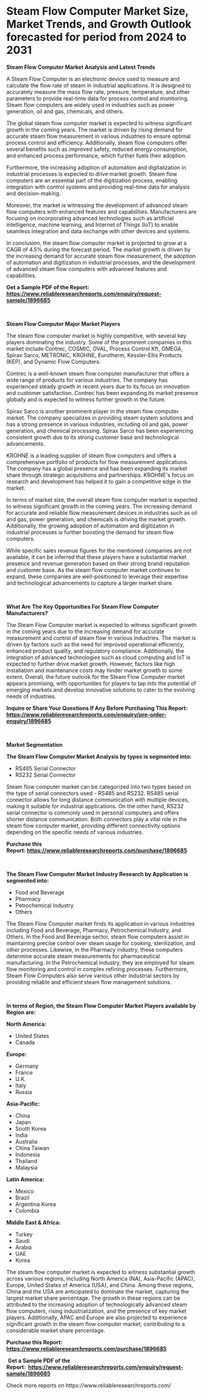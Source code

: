 <p><h1>Steam Flow Computer Market Size, Market Trends, and Growth Outlook forecasted for period from 2024 to 2031</h1></p><p><strong>Steam Flow Computer Market Analysis and Latest Trends</strong></p>
<p><p>A Steam Flow Computer is an electronic device used to measure and calculate the flow rate of steam in industrial applications. It is designed to accurately measure the mass flow rate, pressure, temperature, and other parameters to provide real-time data for process control and monitoring. Steam flow computers are widely used in industries such as power generation, oil and gas, chemicals, and others.</p><p>The global steam flow computer market is expected to witness significant growth in the coming years. The market is driven by rising demand for accurate steam flow measurement in various industries to ensure optimal process control and efficiency. Additionally, steam flow computers offer several benefits such as improved safety, reduced energy consumption, and enhanced process performance, which further fuels their adoption.</p><p>Furthermore, the increasing adoption of automation and digitalization in industrial processes is expected to drive market growth. Steam flow computers are an essential part of the digitization process, enabling integration with control systems and providing real-time data for analysis and decision-making.</p><p>Moreover, the market is witnessing the development of advanced steam flow computers with enhanced features and capabilities. Manufacturers are focusing on incorporating advanced technologies such as artificial intelligence, machine learning, and Internet of Things (IoT) to enable seamless integration and data exchange with other devices and systems.</p><p>In conclusion, the steam flow computer market is projected to grow at a CAGR of 4.5% during the forecast period. The market growth is driven by the increasing demand for accurate steam flow measurement, the adoption of automation and digitization in industrial processes, and the development of advanced steam flow computers with advanced features and capabilities.</p></p>
<p><strong>Get a Sample PDF of the Report:&nbsp; <a href="https://www.reliableresearchreports.com/enquiry/request-sample/1896685">https://www.reliableresearchreports.com/enquiry/request-sample/1896685</a></strong></p>
<p>&nbsp;</p>
<p><strong>Steam Flow Computer Major Market Players</strong></p>
<p><p>The steam flow computer market is highly competitive, with several key players dominating the industry. Some of the prominent companies in this market include Contrec, COSMIC, OVAL, Process Control Kft, OMEGA, Spirax Sarco, METRONIC, KROHNE, Eurotherm, Kessler-Ellis Products (KEP), and Dynamic Flow Computers.</p><p>Contrec is a well-known steam flow computer manufacturer that offers a wide range of products for various industries. The company has experienced steady growth in recent years due to its focus on innovation and customer satisfaction. Contrec has been expanding its market presence globally and is expected to witness further growth in the future.</p><p>Spirax Sarco is another prominent player in the steam flow computer market. The company specializes in providing steam system solutions and has a strong presence in various industries, including oil and gas, power generation, and chemical processing. Spirax Sarco has been experiencing consistent growth due to its strong customer base and technological advancements.</p><p>KROHNE is a leading supplier of steam flow computers and offers a comprehensive portfolio of products for flow measurement applications. The company has a global presence and has been expanding its market share through strategic acquisitions and partnerships. KROHNE's focus on research and development has helped it to gain a competitive edge in the market.</p><p>In terms of market size, the overall steam flow computer market is expected to witness significant growth in the coming years. The increasing demand for accurate and reliable flow measurement devices in industries such as oil and gas, power generation, and chemicals is driving the market growth. Additionally, the growing adoption of automation and digitization in industrial processes is further boosting the demand for steam flow computers.</p><p>While specific sales revenue figures for the mentioned companies are not available, it can be inferred that these players have a substantial market presence and revenue generation based on their strong brand reputation and customer base. As the steam flow computer market continues to expand, these companies are well-positioned to leverage their expertise and technological advancements to capture a larger market share.</p></p>
<p>&nbsp;</p>
<p><strong>What Are The Key Opportunities For Steam Flow Computer Manufacturers?</strong></p>
<p><p>The Steam Flow Computer market is expected to witness significant growth in the coming years due to the increasing demand for accurate measurement and control of steam flow in various industries. The market is driven by factors such as the need for improved operational efficiency, enhanced product quality, and regulatory compliance. Additionally, the integration of advanced technologies such as cloud computing and IoT is expected to further drive market growth. However, factors like high installation and maintenance costs may hinder market growth to some extent. Overall, the future outlook for the Steam Flow Computer market appears promising, with opportunities for players to tap into the potential of emerging markets and develop innovative solutions to cater to the evolving needs of industries.</p></p>
<p><strong>Inquire or Share Your Questions If Any Before Purchasing This Report: <a href="https://www.reliableresearchreports.com/enquiry/pre-order-enquiry/1896685">https://www.reliableresearchreports.com/enquiry/pre-order-enquiry/1896685</a></strong></p>
<p>&nbsp;</p>
<p><strong>Market Segmentation</strong></p>
<p><strong>The Steam Flow Computer Market Analysis by types is segmented into:</strong></p>
<p><ul><li>RS485 Serial Connector</li><li>RS232 Serial Connector</li></ul></p>
<p><p>Steam flow computer market can be categorized into two types based on the type of serial connectors used - RS485 and RS232. RS485 serial connector allows for long distance communication with multiple devices, making it suitable for industrial applications. On the other hand, RS232 serial connector is commonly used in personal computers and offers shorter distance communication. Both connectors play a vital role in the steam flow computer market, providing different connectivity options depending on the specific needs of various industries.</p></p>
<p><strong>Purchase this Report:&nbsp;<a href="https://www.reliableresearchreports.com/purchase/1896685">https://www.reliableresearchreports.com/purchase/1896685</a></strong></p>
<p>&nbsp;</p>
<p><strong>The Steam Flow Computer Market Industry Research by Application is segmented into:</strong></p>
<p><ul><li>Food and Beverage</li><li>Pharmacy</li><li>Petrochemical Industry</li><li>Others</li></ul></p>
<p><p>The Steam Flow Computer market finds its application in various industries including Food and Beverage, Pharmacy, Petrochemical Industry, and Others. In the Food and Beverage sector, steam flow computers assist in maintaining precise control over steam usage for cooking, sterilization, and other processes. Likewise, in the Pharmacy industry, these computers determine accurate steam measurements for pharmaceutical manufacturing. In the Petrochemical industry, they are employed for steam flow monitoring and control in complex refining processes. Furthermore, Steam Flow Computers also serve various other industrial sectors by providing reliable and efficient steam flow management solutions.</p></p>
<p>&nbsp;</p>
<p><strong>In terms of Region, the Steam Flow Computer Market Players available by Region are:</strong></p>
<p>
    <p> <strong> North America: </strong>
        <ul>
            <li>United States</li>
            <li>Canada</li>
        </ul>
        </p> 
    <p> <strong> Europe: </strong>
        <ul>
            <li>Germany</li>
            <li>France</li>
            <li>U.K.</li>
            <li>Italy</li>
            <li>Russia</li>
        </ul>
        </p> 
    <p> <strong> Asia-Pacific: </strong>
        <ul>
            <li>China</li>
            <li>Japan</li>
            <li>South Korea</li>
            <li>India</li>
            <li>Australia</li>
            <li>China Taiwan</li>
            <li>Indonesia</li>
            <li>Thailand</li>
            <li>Malaysia</li>
        </ul>
        </p> 
    <p> <strong> Latin America: </strong>
        <ul>
            <li>Mexico</li>
            <li>Brazil</li>
            <li>Argentina Korea</li>
            <li>Colombia</li>
        </ul>
        </p> 
    <p> <strong> Middle East & Africa: </strong>
        <ul>
            <li>Turkey</li>
            <li>Saudi</li>
            <li>Arabia</li>
            <li>UAE</li>
            <li>Korea</li>
        </ul>
    </p>
    </p>
<p><p>The steam flow computer market is expected to witness substantial growth across various regions, including North America (NA), Asia-Pacific (APAC), Europe, United States of America (USA), and China. Among these regions, China and the USA are anticipated to dominate the market, capturing the largest market share percentage. The growth in these regions can be attributed to the increasing adoption of technologically advanced steam flow computers, rising industrialization, and the presence of key market players. Additionally, APAC and Europe are also projected to experience significant growth in the steam flow computer market, contributing to a considerable market share percentage.</p></p>
<p><strong>Purchase this Report: <a href="https://www.reliableresearchreports.com/purchase/1896685">https://www.reliableresearchreports.com/purchase/1896685</a></strong></p>
<p>&nbsp;<strong>Get a Sample PDF of the Report:&nbsp;&nbsp;<a href="https://www.reliableresearchreports.com/enquiry/request-sample/1896685">https://www.reliableresearchreports.com/enquiry/request-sample/1896685</a></strong></p>
<p><strong></strong></p>
<p>Check more reports on https://www.reliableresearchreports.com/</p>